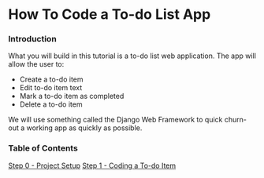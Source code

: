 # How To Code a To-do List App

### Introduction

What you will build in this tutorial is a to-do list web application. The app will allow the user to: 

- Create a to-do item
- Edit to-do item text
- Mark a to-do item as completed
- Delete a to-do item

We will use something called the Django Web Framework to quick churn-out a working app as quickly as possible.

### Table of Contents

[Step 0 - Project Setup](step-0-project-setup.md)
[Step 1 - Coding a To-do Item](step-1-coding-a-to-do-item.md)
